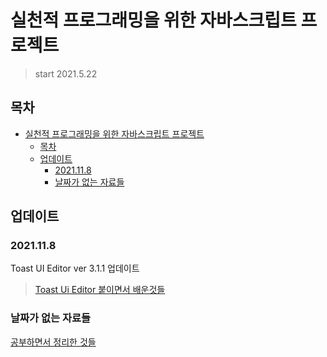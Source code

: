# 실천적 프로그래밍을 위한 자바스크립트 프로젝트

> start 2021.5.22

## 목차

- [실천적 프로그래밍을 위한 자바스크립트 프로젝트](#실천적-프로그래밍을-위한-자바스크립트-프로젝트)
  - [목차](#목차)
  - [업데이트](#업데이트)
    - [2021.11.8](#2021118)
    - [날짜가 없는 자료들](#날짜가-없는-자료들)

## 업데이트

### 2021.11.8

Toast UI Editor ver 3.1.1 업데이트

> [Toast Ui Editor 붙이면서 배운것들](./develop_diary/2021_11_8.md)

### 날짜가 없는 자료들

[공부하면서 정리한 것들](./develop_diary/cloneCoding.md)
